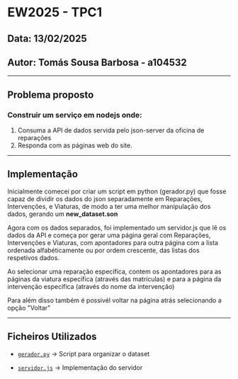 # **EW2025 - TPC1**

## **Data:** 13/02/2025 

## **Autor:** Tomás Sousa Barbosa - a104532

---
## **Problema proposto**

 ### Construir um serviço em nodejs onde: 

1. Consuma a API de dados servida pelo json-server da oficina de reparações
2. Responda com as páginas web do site.


---
## **Implementação**

Inicialmente comecei por criar um script em python (gerador.py) que fosse capaz de dividir os dados do json separadamente em Reparações, Intervenções, e Viaturas, de modo a ter uma melhor manipulação dos dados, gerando um **new_dataset.son**

Agora com os dados separados, foi implementado um servidor.js que lê os dados da API e começa por gerar uma página geral com Reparações, Intervenções e Viaturas, com apontadores para outra página com a lista ordenada alfabéticamente ou por ordem crescente, das listas dos respetivos dados.

Ao selecionar uma reparação específica, contem os apontadores para as páginas da viatura especifica (através das matrículas) e para a página da intervenção especifica (através do nome da intervenção)

Para além disso também é possivél voltar na página atrás selecionando a opção "Voltar"


---
## **Ficheiros Utilizados**

- [`gerador.py`](https://github.com/a104532/PL2025-A104532/blob/main/TPC1/somador_onoff.py) → Script para organizar o dataset

- [`servidor.js`](https://github.com/a104532/PL2025-A104532/blob/main/TPC1/somador_onoff.py) → Implementação do servidor